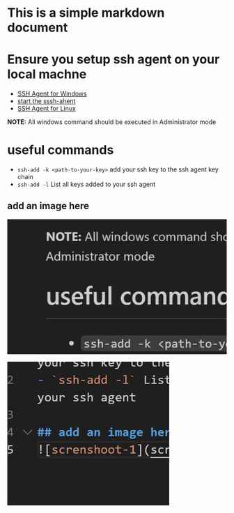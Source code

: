 # This is a simple markdown document

# Ensure you setup ssh agent on your local machne
- [SSH Agent for Windows](https://learn.microsoft.com/en-us/windows-server/administration/openssh/openssh_install_firstuse?tabs=gui)
- [start the sssh-ahent](https://learn.microsoft.com/en-us/windows-server/administration/openssh/openssh_keymanagement)
- [SSH Agent for Linux](https://ubuntu.com/server/docs/service-openssh)

**NOTE:** All windows command should be executed in Administrator mode

# useful commands
- `ssh-add -k <path-to-your-key>` add your ssh key to the ssh agent key chain
- `ssh-add -l` List all keys added to your ssh agent 

## add an image here
![screnshoot-1](screenshot-1.png)

![screnshoot-2](./images/scrennshot-2.png)